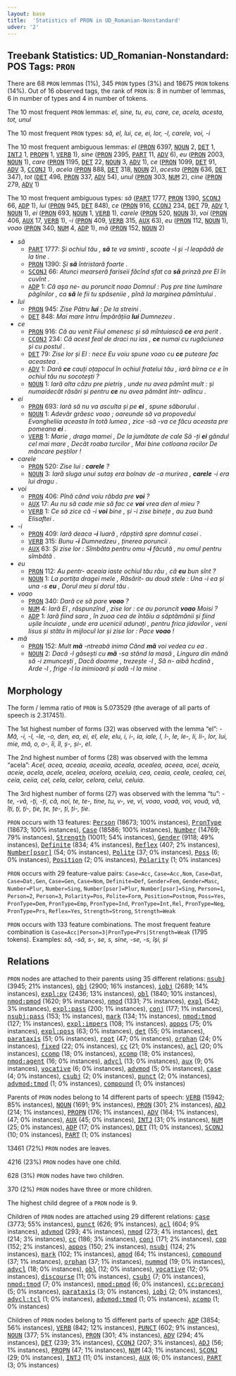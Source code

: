 ```yaml
---
layout: base
title:  'Statistics of PRON in UD_Romanian-Nonstandard'
udver: '2'
---
```


## Treebank Statistics: UD_Romanian-Nonstandard: POS Tags: `PRON`

There are 68 `PRON` lemmas (1%), 345 `PRON` types (3%) and 18675 `PRON` tokens (14%).
Out of 16 observed tags, the rank of `PRON` is: 8 in number of lemmas, 6 in number of types and 4 in number of tokens.

The 10 most frequent `PRON` lemmas: <em>el, sine, tu, eu, care, ce, acela, acesta, tot, unul</em>

The 10 most frequent `PRON` types:  <em>să, el, lui, ce, ei, lor, -l, carele, voi, -i</em>

The 10 most frequent ambiguous lemmas: <em>el</em> (<tt><a href="ro_nonstandard-pos-PRON.html">PRON</a></tt> 6397, <tt><a href="ro_nonstandard-pos-NOUN.html">NOUN</a></tt> 2, <tt><a href="ro_nonstandard-pos-DET.html">DET</a></tt> 1, <tt><a href="ro_nonstandard-pos-INTJ.html">INTJ</a></tt> 1, <tt><a href="ro_nonstandard-pos-PROPN.html">PROPN</a></tt> 1, <tt><a href="ro_nonstandard-pos-VERB.html">VERB</a></tt> 1), <em>sine</em> (<tt><a href="ro_nonstandard-pos-PRON.html">PRON</a></tt> 2395, <tt><a href="ro_nonstandard-pos-PART.html">PART</a></tt> 11, <tt><a href="ro_nonstandard-pos-ADV.html">ADV</a></tt> 6), <em>eu</em> (<tt><a href="ro_nonstandard-pos-PRON.html">PRON</a></tt> 2003, <tt><a href="ro_nonstandard-pos-NOUN.html">NOUN</a></tt> 1), <em>care</em> (<tt><a href="ro_nonstandard-pos-PRON.html">PRON</a></tt> 1195, <tt><a href="ro_nonstandard-pos-DET.html">DET</a></tt> 22, <tt><a href="ro_nonstandard-pos-NOUN.html">NOUN</a></tt> 3, <tt><a href="ro_nonstandard-pos-ADV.html">ADV</a></tt> 1), <em>ce</em> (<tt><a href="ro_nonstandard-pos-PRON.html">PRON</a></tt> 1099, <tt><a href="ro_nonstandard-pos-DET.html">DET</a></tt> 91, <tt><a href="ro_nonstandard-pos-ADV.html">ADV</a></tt> 3, <tt><a href="ro_nonstandard-pos-CCONJ.html">CCONJ</a></tt> 1), <em>acela</em> (<tt><a href="ro_nonstandard-pos-PRON.html">PRON</a></tt> 888, <tt><a href="ro_nonstandard-pos-DET.html">DET</a></tt> 318, <tt><a href="ro_nonstandard-pos-NOUN.html">NOUN</a></tt> 2), <em>acesta</em> (<tt><a href="ro_nonstandard-pos-PRON.html">PRON</a></tt> 636, <tt><a href="ro_nonstandard-pos-DET.html">DET</a></tt> 347), <em>tot</em> (<tt><a href="ro_nonstandard-pos-DET.html">DET</a></tt> 496, <tt><a href="ro_nonstandard-pos-PRON.html">PRON</a></tt> 337, <tt><a href="ro_nonstandard-pos-ADV.html">ADV</a></tt> 54), <em>unul</em> (<tt><a href="ro_nonstandard-pos-PRON.html">PRON</a></tt> 303, <tt><a href="ro_nonstandard-pos-NUM.html">NUM</a></tt> 2), <em>cine</em> (<tt><a href="ro_nonstandard-pos-PRON.html">PRON</a></tt> 279, <tt><a href="ro_nonstandard-pos-ADV.html">ADV</a></tt> 1)

The 10 most frequent ambiguous types:  <em>să</em> (<tt><a href="ro_nonstandard-pos-PART.html">PART</a></tt> 1777, <tt><a href="ro_nonstandard-pos-PRON.html">PRON</a></tt> 1390, <tt><a href="ro_nonstandard-pos-SCONJ.html">SCONJ</a></tt> 66, <tt><a href="ro_nonstandard-pos-ADP.html">ADP</a></tt> 1), <em>lui</em> (<tt><a href="ro_nonstandard-pos-PRON.html">PRON</a></tt> 945, <tt><a href="ro_nonstandard-pos-DET.html">DET</a></tt> 848), <em>ce</em> (<tt><a href="ro_nonstandard-pos-PRON.html">PRON</a></tt> 916, <tt><a href="ro_nonstandard-pos-CCONJ.html">CCONJ</a></tt> 234, <tt><a href="ro_nonstandard-pos-DET.html">DET</a></tt> 79, <tt><a href="ro_nonstandard-pos-ADV.html">ADV</a></tt> 1, <tt><a href="ro_nonstandard-pos-NOUN.html">NOUN</a></tt> 1), <em>ei</em> (<tt><a href="ro_nonstandard-pos-PRON.html">PRON</a></tt> 693, <tt><a href="ro_nonstandard-pos-NOUN.html">NOUN</a></tt> 1, <tt><a href="ro_nonstandard-pos-VERB.html">VERB</a></tt> 1), <em>carele</em> (<tt><a href="ro_nonstandard-pos-PRON.html">PRON</a></tt> 520, <tt><a href="ro_nonstandard-pos-NOUN.html">NOUN</a></tt> 3), <em>voi</em> (<tt><a href="ro_nonstandard-pos-PRON.html">PRON</a></tt> 406, <tt><a href="ro_nonstandard-pos-AUX.html">AUX</a></tt> 17, <tt><a href="ro_nonstandard-pos-VERB.html">VERB</a></tt> 1), <em>-i</em> (<tt><a href="ro_nonstandard-pos-PRON.html">PRON</a></tt> 409, <tt><a href="ro_nonstandard-pos-VERB.html">VERB</a></tt> 315, <tt><a href="ro_nonstandard-pos-AUX.html">AUX</a></tt> 63), <em>eu</em> (<tt><a href="ro_nonstandard-pos-PRON.html">PRON</a></tt> 112, <tt><a href="ro_nonstandard-pos-NOUN.html">NOUN</a></tt> 1), <em>voao</em> (<tt><a href="ro_nonstandard-pos-PRON.html">PRON</a></tt> 340, <tt><a href="ro_nonstandard-pos-NUM.html">NUM</a></tt> 4, <tt><a href="ro_nonstandard-pos-ADP.html">ADP</a></tt> 1), <em>mă</em> (<tt><a href="ro_nonstandard-pos-PRON.html">PRON</a></tt> 152, <tt><a href="ro_nonstandard-pos-NOUN.html">NOUN</a></tt> 2)


* <em>să</em>
  * <tt><a href="ro_nonstandard-pos-PART.html">PART</a></tt> 1777: <em>Și ochiul tău , <b>să</b> te va sminti , scoate -l și -l leapădă de la tine .</em>
  * <tt><a href="ro_nonstandard-pos-PRON.html">PRON</a></tt> 1390: <em>Și <b>să</b> întristară foarte .</em>
  * <tt><a href="ro_nonstandard-pos-SCONJ.html">SCONJ</a></tt> 66: <em>Atunci mearseră fariseii făcînd sfat ca <b>să</b> prinză pre El în cuvînt .</em>
  * <tt><a href="ro_nonstandard-pos-ADP.html">ADP</a></tt> 1: <em>Că aşa ne- au poruncit noao Domnul : Puş pre tine lumînare păgînilor , ca <b>să</b> le fii tu spăseniie , pînă la marginea pămîntului .</em>
* <em>lui</em>
  * <tt><a href="ro_nonstandard-pos-PRON.html">PRON</a></tt> 945: <em>Zise Pătru <b>lui</b> : De la streini .</em>
  * <tt><a href="ro_nonstandard-pos-DET.html">DET</a></tt> 848: <em>Mai mare întru Împărățiia <b>lui</b> Dumnezeu .</em>
* <em>ce</em>
  * <tt><a href="ro_nonstandard-pos-PRON.html">PRON</a></tt> 916: <em>Că au venit Fiiul omenesc și să mîntuiască <b>ce</b> еrа perit .</em>
  * <tt><a href="ro_nonstandard-pos-CCONJ.html">CCONJ</a></tt> 234: <em>Că acest feal de draci nu ias , <b>ce</b> numai cu rugăciunea și cu postul .</em>
  * <tt><a href="ro_nonstandard-pos-DET.html">DET</a></tt> 79: <em>Zise lor și El : nece Eu voiu spune voao cu <b>ce</b> puteare fac aceastea .</em>
  * <tt><a href="ro_nonstandard-pos-ADV.html">ADV</a></tt> 1: <em>Dară <b>ce</b> cauți oțapocul în ochiul fratelui tău , iară bîrna ce e în ochiul tău nu socotești ?</em>
  * <tt><a href="ro_nonstandard-pos-NOUN.html">NOUN</a></tt> 1: <em>Iară alta căzu pre pietriș , unde nu avea pămînt mult : și numaidecât răsări și pentru <b>ce</b> nu avea pământ într- adîncu .</em>
* <em>ei</em>
  * <tt><a href="ro_nonstandard-pos-PRON.html">PRON</a></tt> 693: <em>Iară să nu va asculta și pe <b>ei</b> , spune săborului .</em>
  * <tt><a href="ro_nonstandard-pos-NOUN.html">NOUN</a></tt> 1: <em>Adevăr grăesc voao ; oareunde să va propovedui Evangheliia aceasta în totă lumea , zice -să -va ce făcu aceasta pre pomeana <b>ei</b> .</em>
  * <tt><a href="ro_nonstandard-pos-VERB.html">VERB</a></tt> 1: <em>Marie , draga mamei , De la jumătate de cale Să -ți <b>ei</b> gândul cel mai mare , Decât roaba turcilor , Mai bine cotloana racilor De mâncare peștilor !</em>
* <em>carele</em>
  * <tt><a href="ro_nonstandard-pos-PRON.html">PRON</a></tt> 520: <em>Zise lui : <b>carele</b> ?</em>
  * <tt><a href="ro_nonstandard-pos-NOUN.html">NOUN</a></tt> 3: <em>Iară sluga unui sutaș era bolnav de -a murirea , <b>carele</b> -i era lui dragu .</em>
* <em>voi</em>
  * <tt><a href="ro_nonstandard-pos-PRON.html">PRON</a></tt> 406: <em>Pînă când voiu răbda pre <b>voi</b> ?</em>
  * <tt><a href="ro_nonstandard-pos-AUX.html">AUX</a></tt> 17: <em>Au nu să cade mie să fac ce <b>voi</b> vrea den al mieu ?</em>
  * <tt><a href="ro_nonstandard-pos-VERB.html">VERB</a></tt> 1: <em>Ce să zice că -i <b>voi</b> bine , și -i zise binețe , au zua bună Elisaftei .</em>
* <em>-i</em>
  * <tt><a href="ro_nonstandard-pos-PRON.html">PRON</a></tt> 409: <em>Iară deaca <b>-i</b> luară , răpștiră spre domnul casei .</em>
  * <tt><a href="ro_nonstandard-pos-VERB.html">VERB</a></tt> 315: <em>Bunu <b>-i</b> Dumnedzeu , ținerea poruncii .</em>
  * <tt><a href="ro_nonstandard-pos-AUX.html">AUX</a></tt> 63: <em>Și zise lor : Sîmbăta pentru omu <b>-i</b> făcută , nu omul pentru sîmbătă .</em>
* <em>eu</em>
  * <tt><a href="ro_nonstandard-pos-PRON.html">PRON</a></tt> 112: <em>Au pentr- aceaia iaste ochiul tău rău , că <b>eu</b> bun sînt ?</em>
  * <tt><a href="ro_nonstandard-pos-NOUN.html">NOUN</a></tt> 1: <em>La portița dragei mele , Răsărit- au două stele : Una -i ea și una -s <b>eu</b> , Dorul meu și dorul tău .</em>
* <em>voao</em>
  * <tt><a href="ro_nonstandard-pos-PRON.html">PRON</a></tt> 340: <em>Dară ce să pare <b>voao</b> ?</em>
  * <tt><a href="ro_nonstandard-pos-NUM.html">NUM</a></tt> 4: <em>Iară El , răspunzînd , zise lor : ce au poruncit <b>voao</b> Moisi ?</em>
  * <tt><a href="ro_nonstandard-pos-ADP.html">ADP</a></tt> 1: <em>Iară fiind sara , în zuoa cea de întăiu a săptămânii și fiind ușile încuiate , unde era ucenicii adunați , pentru frica jidovilor , veni Iisus și stătu în mijlocul lor și zise lor : Pace <b>voao</b> !</em>
* <em>mă</em>
  * <tt><a href="ro_nonstandard-pos-PRON.html">PRON</a></tt> 152: <em>Mult <b>mă</b> -ntreabă inima Când <b>mă</b> voi vedea cu ea .</em>
  * <tt><a href="ro_nonstandard-pos-NOUN.html">NOUN</a></tt> 2: <em>Dacă -l găsești cu <b>mă</b> -sa stând la masă , Lingura din mână să -i zmuncești , Dacă doarme , trezește -l , Să n- aibă hcdină , Arde -l , frige -l la inimioară și adă -l la mine .</em>

## Morphology

The form / lemma ratio of `PRON` is 5.073529 (the average of all parts of speech is 2.317451).

The 1st highest number of forms (32) was observed with the lemma “el”: <em>-Mă, -i, -l, -le, -o, den, ea, ei, el, ele, elu, i, i-, ia, iale, l, l-, le, le-, li, li-, lor, lui, mie, mă, o, o-, îi, îl, ș-, și-, еl</em>.

The 2nd highest number of forms (28) was observed with the lemma “acela”: <em>Acel, acea, aceaia, aceaiia, aceala, acealea, aceea, acei, aceia, aceie, acela, acele, acelea, acelora, aceluia, cea, ceaia, ceale, cealea, cei, ceia, ceiia, cel, cela, celor, celora, celui, celuia</em>.

The 3rd highest number of forms (27) was observed with the lemma “tu”: <em>-te, -vă, -ţi, -ți, că, noi, te, te-, tine, tu, v-, ve, vi, voao, voaă, voi, vouă, vă, îți, ţi, ţi-, ţie, țe, țe-, ți, ți-, ție</em>.

`PRON` occurs with 13 features: <tt><a href="ro_nonstandard-feat-Person.html">Person</a></tt> (18673; 100% instances), <tt><a href="ro_nonstandard-feat-PronType.html">PronType</a></tt> (18673; 100% instances), <tt><a href="ro_nonstandard-feat-Case.html">Case</a></tt> (18586; 100% instances), <tt><a href="ro_nonstandard-feat-Number.html">Number</a></tt> (14769; 79% instances), <tt><a href="ro_nonstandard-feat-Strength.html">Strength</a></tt> (10011; 54% instances), <tt><a href="ro_nonstandard-feat-Gender.html">Gender</a></tt> (9118; 49% instances), <tt><a href="ro_nonstandard-feat-Definite.html">Definite</a></tt> (834; 4% instances), <tt><a href="ro_nonstandard-feat-Reflex.html">Reflex</a></tt> (407; 2% instances), <tt><a href="ro_nonstandard-feat-Number-psor.html">Number[psor]</a></tt> (54; 0% instances), <tt><a href="ro_nonstandard-feat-Polite.html">Polite</a></tt> (37; 0% instances), <tt><a href="ro_nonstandard-feat-Poss.html">Poss</a></tt> (6; 0% instances), <tt><a href="ro_nonstandard-feat-Position.html">Position</a></tt> (2; 0% instances), <tt><a href="ro_nonstandard-feat-Polarity.html">Polarity</a></tt> (1; 0% instances)

`PRON` occurs with 29 feature-value pairs: `Case=Acc`, `Case=Acc,Nom`, `Case=Dat`, `Case=Dat,Gen`, `Case=Gen`, `Case=Nom`, `Definite=Def`, `Gender=Fem`, `Gender=Masc`, `Number=Plur`, `Number=Sing`, `Number[psor]=Plur`, `Number[psor]=Sing`, `Person=1`, `Person=2`, `Person=3`, `Polarity=Pos`, `Polite=Form`, `Position=Postnom`, `Poss=Yes`, `PronType=Dem`, `PronType=Emp`, `PronType=Ind`, `PronType=Int,Rel`, `PronType=Neg`, `PronType=Prs`, `Reflex=Yes`, `Strength=Strong`, `Strength=Weak`

`PRON` occurs with 133 feature combinations.
The most frequent feature combination is `Case=Acc|Person=3|PronType=Prs|Strength=Weak` (1795 tokens).
Examples: <em>să, -să, s-, se, s, sine, -se, -s, își, și</em>


## Relations

`PRON` nodes are attached to their parents using 35 different relations: <tt><a href="ro_nonstandard-dep-nsubj.html">nsubj</a></tt> (3945; 21% instances), <tt><a href="ro_nonstandard-dep-obj.html">obj</a></tt> (2900; 16% instances), <tt><a href="ro_nonstandard-dep-iobj.html">iobj</a></tt> (2689; 14% instances), <tt><a href="ro_nonstandard-dep-expl-pv.html">expl:pv</a></tt> (2436; 13% instances), <tt><a href="ro_nonstandard-dep-obl.html">obl</a></tt> (1840; 10% instances), <tt><a href="ro_nonstandard-dep-nmod-pmod.html">nmod:pmod</a></tt> (1620; 9% instances), <tt><a href="ro_nonstandard-dep-nmod.html">nmod</a></tt> (1331; 7% instances), <tt><a href="ro_nonstandard-dep-expl.html">expl</a></tt> (542; 3% instances), <tt><a href="ro_nonstandard-dep-expl-pass.html">expl:pass</a></tt> (200; 1% instances), <tt><a href="ro_nonstandard-dep-conj.html">conj</a></tt> (177; 1% instances), <tt><a href="ro_nonstandard-dep-nsubj-pass.html">nsubj:pass</a></tt> (153; 1% instances), <tt><a href="ro_nonstandard-dep-mark.html">mark</a></tt> (134; 1% instances), <tt><a href="ro_nonstandard-dep-nmod-tmod.html">nmod:tmod</a></tt> (127; 1% instances), <tt><a href="ro_nonstandard-dep-expl-impers.html">expl:impers</a></tt> (108; 1% instances), <tt><a href="ro_nonstandard-dep-appos.html">appos</a></tt> (75; 0% instances), <tt><a href="ro_nonstandard-dep-expl-poss.html">expl:poss</a></tt> (63; 0% instances), <tt><a href="ro_nonstandard-dep-det.html">det</a></tt> (55; 0% instances), <tt><a href="ro_nonstandard-dep-parataxis.html">parataxis</a></tt> (51; 0% instances), <tt><a href="ro_nonstandard-dep-root.html">root</a></tt> (47; 0% instances), <tt><a href="ro_nonstandard-dep-orphan.html">orphan</a></tt> (24; 0% instances), <tt><a href="ro_nonstandard-dep-fixed.html">fixed</a></tt> (22; 0% instances), <tt><a href="ro_nonstandard-dep-cc.html">cc</a></tt> (21; 0% instances), <tt><a href="ro_nonstandard-dep-acl.html">acl</a></tt> (20; 0% instances), <tt><a href="ro_nonstandard-dep-ccomp.html">ccomp</a></tt> (18; 0% instances), <tt><a href="ro_nonstandard-dep-xcomp.html">xcomp</a></tt> (18; 0% instances), <tt><a href="ro_nonstandard-dep-nmod-agent.html">nmod:agent</a></tt> (16; 0% instances), <tt><a href="ro_nonstandard-dep-advcl.html">advcl</a></tt> (13; 0% instances), <tt><a href="ro_nonstandard-dep-aux.html">aux</a></tt> (9; 0% instances), <tt><a href="ro_nonstandard-dep-vocative.html">vocative</a></tt> (6; 0% instances), <tt><a href="ro_nonstandard-dep-advmod.html">advmod</a></tt> (5; 0% instances), <tt><a href="ro_nonstandard-dep-case.html">case</a></tt> (4; 0% instances), <tt><a href="ro_nonstandard-dep-csubj.html">csubj</a></tt> (2; 0% instances), <tt><a href="ro_nonstandard-dep-punct.html">punct</a></tt> (2; 0% instances), <tt><a href="ro_nonstandard-dep-advmod-tmod.html">advmod:tmod</a></tt> (1; 0% instances), <tt><a href="ro_nonstandard-dep-compound.html">compound</a></tt> (1; 0% instances)

Parents of `PRON` nodes belong to 14 different parts of speech: <tt><a href="ro_nonstandard-pos-VERB.html">VERB</a></tt> (15942; 85% instances), <tt><a href="ro_nonstandard-pos-NOUN.html">NOUN</a></tt> (1691; 9% instances), <tt><a href="ro_nonstandard-pos-PRON.html">PRON</a></tt> (301; 2% instances), <tt><a href="ro_nonstandard-pos-ADJ.html">ADJ</a></tt> (214; 1% instances), <tt><a href="ro_nonstandard-pos-PROPN.html">PROPN</a></tt> (176; 1% instances), <tt><a href="ro_nonstandard-pos-ADV.html">ADV</a></tt> (164; 1% instances),  (47; 0% instances), <tt><a href="ro_nonstandard-pos-AUX.html">AUX</a></tt> (45; 0% instances), <tt><a href="ro_nonstandard-pos-INTJ.html">INTJ</a></tt> (31; 0% instances), <tt><a href="ro_nonstandard-pos-NUM.html">NUM</a></tt> (25; 0% instances), <tt><a href="ro_nonstandard-pos-ADP.html">ADP</a></tt> (17; 0% instances), <tt><a href="ro_nonstandard-pos-DET.html">DET</a></tt> (11; 0% instances), <tt><a href="ro_nonstandard-pos-SCONJ.html">SCONJ</a></tt> (10; 0% instances), <tt><a href="ro_nonstandard-pos-PART.html">PART</a></tt> (1; 0% instances)

13461 (72%) `PRON` nodes are leaves.

4216 (23%) `PRON` nodes have one child.

628 (3%) `PRON` nodes have two children.

370 (2%) `PRON` nodes have three or more children.

The highest child degree of a `PRON` node is 9.

Children of `PRON` nodes are attached using 29 different relations: <tt><a href="ro_nonstandard-dep-case.html">case</a></tt> (3773; 55% instances), <tt><a href="ro_nonstandard-dep-punct.html">punct</a></tt> (626; 9% instances), <tt><a href="ro_nonstandard-dep-acl.html">acl</a></tt> (604; 9% instances), <tt><a href="ro_nonstandard-dep-advmod.html">advmod</a></tt> (293; 4% instances), <tt><a href="ro_nonstandard-dep-nmod.html">nmod</a></tt> (273; 4% instances), <tt><a href="ro_nonstandard-dep-det.html">det</a></tt> (214; 3% instances), <tt><a href="ro_nonstandard-dep-cc.html">cc</a></tt> (186; 3% instances), <tt><a href="ro_nonstandard-dep-conj.html">conj</a></tt> (171; 2% instances), <tt><a href="ro_nonstandard-dep-cop.html">cop</a></tt> (152; 2% instances), <tt><a href="ro_nonstandard-dep-appos.html">appos</a></tt> (150; 2% instances), <tt><a href="ro_nonstandard-dep-nsubj.html">nsubj</a></tt> (124; 2% instances), <tt><a href="ro_nonstandard-dep-mark.html">mark</a></tt> (102; 1% instances), <tt><a href="ro_nonstandard-dep-amod.html">amod</a></tt> (64; 1% instances), <tt><a href="ro_nonstandard-dep-compound.html">compound</a></tt> (37; 1% instances), <tt><a href="ro_nonstandard-dep-orphan.html">orphan</a></tt> (37; 1% instances), <tt><a href="ro_nonstandard-dep-nummod.html">nummod</a></tt> (19; 0% instances), <tt><a href="ro_nonstandard-dep-advcl.html">advcl</a></tt> (18; 0% instances), <tt><a href="ro_nonstandard-dep-obl.html">obl</a></tt> (12; 0% instances), <tt><a href="ro_nonstandard-dep-vocative.html">vocative</a></tt> (12; 0% instances), <tt><a href="ro_nonstandard-dep-discourse.html">discourse</a></tt> (11; 0% instances), <tt><a href="ro_nonstandard-dep-csubj.html">csubj</a></tt> (7; 0% instances), <tt><a href="ro_nonstandard-dep-nmod-tmod.html">nmod:tmod</a></tt> (7; 0% instances), <tt><a href="ro_nonstandard-dep-nmod-pmod.html">nmod:pmod</a></tt> (6; 0% instances), <tt><a href="ro_nonstandard-dep-cc-preconj.html">cc:preconj</a></tt> (5; 0% instances), <tt><a href="ro_nonstandard-dep-parataxis.html">parataxis</a></tt> (3; 0% instances), <tt><a href="ro_nonstandard-dep-iobj.html">iobj</a></tt> (2; 0% instances), <tt><a href="ro_nonstandard-dep-advcl-tcl.html">advcl:tcl</a></tt> (1; 0% instances), <tt><a href="ro_nonstandard-dep-advmod-tmod.html">advmod:tmod</a></tt> (1; 0% instances), <tt><a href="ro_nonstandard-dep-xcomp.html">xcomp</a></tt> (1; 0% instances)

Children of `PRON` nodes belong to 15 different parts of speech: <tt><a href="ro_nonstandard-pos-ADP.html">ADP</a></tt> (3854; 56% instances), <tt><a href="ro_nonstandard-pos-VERB.html">VERB</a></tt> (842; 12% instances), <tt><a href="ro_nonstandard-pos-PUNCT.html">PUNCT</a></tt> (602; 9% instances), <tt><a href="ro_nonstandard-pos-NOUN.html">NOUN</a></tt> (377; 5% instances), <tt><a href="ro_nonstandard-pos-PRON.html">PRON</a></tt> (301; 4% instances), <tt><a href="ro_nonstandard-pos-ADV.html">ADV</a></tt> (294; 4% instances), <tt><a href="ro_nonstandard-pos-DET.html">DET</a></tt> (239; 3% instances), <tt><a href="ro_nonstandard-pos-CCONJ.html">CCONJ</a></tt> (207; 3% instances), <tt><a href="ro_nonstandard-pos-ADJ.html">ADJ</a></tt> (56; 1% instances), <tt><a href="ro_nonstandard-pos-PROPN.html">PROPN</a></tt> (47; 1% instances), <tt><a href="ro_nonstandard-pos-NUM.html">NUM</a></tt> (43; 1% instances), <tt><a href="ro_nonstandard-pos-SCONJ.html">SCONJ</a></tt> (29; 0% instances), <tt><a href="ro_nonstandard-pos-INTJ.html">INTJ</a></tt> (11; 0% instances), <tt><a href="ro_nonstandard-pos-AUX.html">AUX</a></tt> (6; 0% instances), <tt><a href="ro_nonstandard-pos-PART.html">PART</a></tt> (3; 0% instances)

